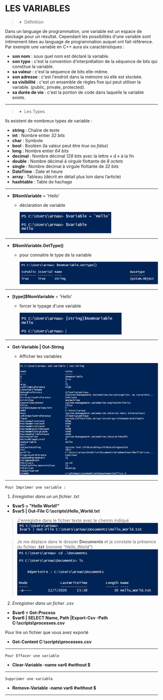 # LES VARIABLES

>- Définition

  
  Dans un language de programmation, une variable est un espace de stockage pour un résultat. Cependant les possibilités d'une variable sont intimement liées au language de programmation auquel ont fait référence. Par exemple une variable en C++ aura six caractéristiques : 
  
  - **son nom** : sous quel nom est déclaré la variable.
  - **son type** : c'est la convention d'interprétation de la séquence de bits qui constitue la variable. 
  - **sa valeur** : c'est la séquence de bits elle-même.
  - **son adresse** : c'est l'endroit dans la mémoire où elle est stockée.
  - **sa visibilité** : c'est un ensemble de règles fixe qui peut utiliser la variable. (public, private, protected).
  - **sa durée de vie** : c'est la portion de code dans laquelle la variable existe.
---
>- Les Types
  
  Ils existent de nombreux types de variable : 

- **string** : Chaîne de texte
- **int** : Nombre entier *32 bits*
- **char** : Symbole
- **bool** : Booléen (la valeur peut être *true* ou *false*)
- **long** : Nombre entier *64 bits*
- **decimal** : Nombre décimal *128 bits* avec la lettre « d » à la fin
- **double** : Nombre décimal à virgule flottante de *8 octets*
- **single** : Nombre décimal à virgule flottante de *32 bits*
- **DateTime** : Date et heure
- **array** : Tableau (décrit en détail plus loin dans l’article)
- **hashtable** : Table de hachage


---

- **$NomVariable** = 'Hello'
    - déclaration de variable


        ![](Images/nomvariable.PNG)
---
- **$NomVariable.GetType()**
  - pour connaitre le type de la variable

    ![](Images/typevariable.PNG)
---
- **[type]$NomVariable** = 'Hello'
  - forcer le typage d'une variable
  
    ![](Images/typeforce.PNG)

---

- **Get-Variable | Out-String**
  - Afficher les variables
  
    ![](Images/getvariable.PNG)

---
    Pour Imprimer une variable :

1. *Enregistrer dans un un fichier .txt*
- **$var5 = "Hello World!"**
- **$var5 | Out-File C:\scripts\Hello_World.txt**
>J'enregistre dans le fichier texte avec le chemin indiqué
![](Images/1.PNG) 

>Je me déplace dans le dossier **Documents** et je constate la présence du fichier **.txt** (nommé *"Hello_World"*)
![](Images/2.PNG)


2. *Enregistrer dans un ficher .csv*
- **$var6 = Get-Process**
- **$var6 | SELECT Name, Path |Export-Csv -Path C:\scripts\processes.csv**

Pour lire un fichier que vous avez exporté
- **Get-Content C:\scripts\processes.csv**

---
    Pour Effacer une variable

- **Clear-Variable -name var6 #without $**

---
    Supprimer une variable
- **Remove-Variable -name var6 #without $**

---